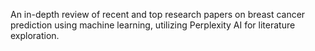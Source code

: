 An in-depth review of recent and top research papers on breast cancer prediction using machine learning, utilizing Perplexity AI for literature exploration.
